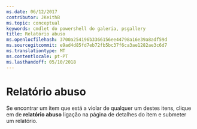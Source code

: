 ```yaml
---
ms.date: 06/12/2017
contributor: JKeithB
ms.topic: conceptual
keywords: cmdlet do powershell do galeria, psgallery
title: Relatório abuso
ms.openlocfilehash: 3700a254196b3366156ee44798a16e39a8adf59d
ms.sourcegitcommit: e9ad4d85fd7eb72fb5bc37f6ca3ae1282ae3c6d7
ms.translationtype: MT
ms.contentlocale: pt-PT
ms.lasthandoff: 05/10/2018
---
```

# <a name="report-abuse"></a>Relatório abuso

Se encontrar um item que está a violar de qualquer um destes itens, clique em de **relatório abuso** ligação na página de detalhes do item e submeter um relatório.